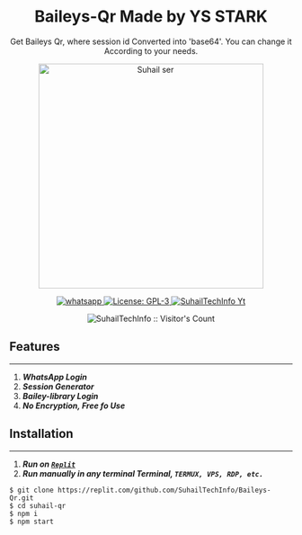 
<h1 align="center">Baileys-Qr Made by YS STARK</h1>
<p align="center"> Get Baileys Qr, where session id Converted into 'base64'. You can change it According to your needs. </p>

<p align="center">
  <a href="https://youtube.com/@suhailtechinfo">
    <img alt="Suhail ser" height="400" src="https://i.imgur.com/NpA3ZsJ.jpeg">
  </a>
</p>

  <html>
   <body>
  <p align="center">
  <a href="https://wa.me/923184474176" target="_blank">
    <img alt="whatsapp" src="https://img.shields.io/badge/ Whatsapp -25D366?style=for-the-badge&logo=whatsapp&logoColor=white" />
  </a>
  <a aria-label="Baleys_Qr free" href="https://github.com/SuhailTechInfo/Secktor-bot/fork" target="_blank">
    <img alt="License: GPL-3" src="https://img.shields.io/github/stars/SuhailTechInfo/Baileys-Qr?style=social" target="_blank" />
  </a>
  <a aria-label="Suhail_Md is free to use" href="https://youtube.com/@suhailtechinfo" target="_blank">
    <img alt="SuhailTechInfo Yt" src="https://img.shields.io/youtube/channel/subscribers/UCU071AMRqcd5mfTdCgJFwPg" target="_blank" />
  </a>
    <p align="center"><img src="https://profile-counter.glitch.me/{SuhailBaileysQr}/count.svg" alt="SuhailTechInfo :: Visitor's Count" /></p>

     
  </body>
</html>

## Features
---
1. ***WhatsApp Login***
2. ***Session Generator***
3. ***Bailey-library Login***
4. ***No Encryption, Free fo Use***
##




## Installation
---
1.  ***Run on [`Replit`](https://replit.com/github.com/ysstarkx/Baileys-Qr_beta)***
2. ***Run manually in any terminal Terminal, `TERMUX, VPS, RDP, etc.`***
```
$ git clone https://replit.com/github.com/SuhailTechInfo/Baileys-Qr.git
$ cd suhail-qr
$ npm i
$ npm start
```
##
